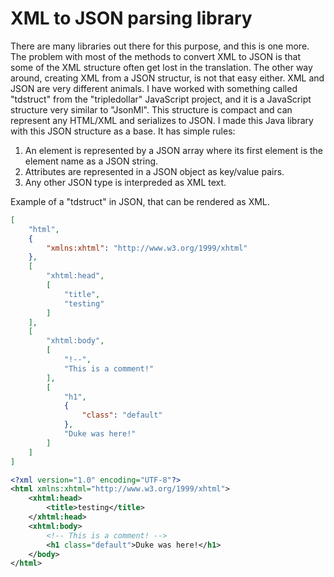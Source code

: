 # XML to JSON parsing library

There are many libraries out there for this purpose, and this is one more. The problem with most of the methods to convert XML to JSON is that some of the XML structure often get lost in the translation. The other way around, creating XML from a JSON structur, is not that easy either. XML and JSON are very different animals. I have worked with something called "tdstruct" from the "tripledollar" JavaScript project, and it is a JavaScript structure very similar to "JsonMl". This structure is compact and can represent any HTML/XML and serializes to JSON. I made this Java library with this JSON structure as a base. It has simple rules:

1. An element is represented by a JSON array where its first element is the element name as a JSON string.
2. Attributes are represented in a JSON object as key/value pairs.
3. Any other JSON type is interpreded as XML text.

Example of a "tdstruct" in JSON, that can be rendered as XML.

```json
[
    "html",
    {
        "xmlns:xhtml": "http://www.w3.org/1999/xhtml"
    },
    [
        "xhtml:head",
        [
            "title",
            "testing"
        ]
    ],
    [
        "xhtml:body",
        [
            "!--",
            "This is a comment!"
        ],
        [
            "h1",
            {
                "class": "default"
            },
            "Duke was here!"
        ]
    ]
]
```

```xml
<?xml version="1.0" encoding="UTF-8"?>
<html xmlns:xhtml="http://www.w3.org/1999/xhtml">
	<xhtml:head>
		<title>testing</title>
	</xhtml:head>
	<xhtml:body>
		<!-- This is a comment! -->
		<h1 class="default">Duke was here!</h1>
	</body>
</html>
```




